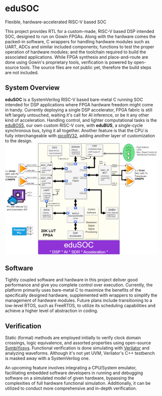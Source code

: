 # eduSOC
Flexible, hardware-accelerated RISC-V based SOC

This project provides RTL for a custom-made, RISC-V based DSP intended SOC, designed to run on Gowin FPGAs. Along with the hardware comes the packed-in software, C wrappers for handling hardware modules such as UART, ADCs and similar included components; functions to test the proper operation of hardware modules; and the toolchain required to build the associated applications. While FPGA synthesis and place-and-route are done using Gowin's proprietary tools, verification is powered by open-source tools. The source files are not public yet, therefore the build steps are not included.

## System Overview
**eduSOC** is a SystemVerilog RISC-V based bare-metal C running SOC intended for DSP applications where FPGA hardware freedom might come in handy. Currently deploying a single DSP accelerator, FPGA fabric is still left largely untouched, waiting it's call for AI inference, or be it any other kind of acceleration. Handling control, and lighter computational tasks is the [eduBOS5](https://github.com/tarik-ibrahimovic/eduBOS5), our own custom RISC-V core, with **eduBUS**, a single-cycle synchronous bus, tying it all together. Another feature is that the CPU is fully interchangeable with [picoRV32](https://github.com/YosysHQ/picorv32), adding another layer of customization to the design.
![SOC](/0.doc/FPGA-Block-Diagram.png)
## Software
Tightly coupled software and hardware in this project deliver good performance and give you complete control over execution. Currently, the platform primarily uses bare-metal C to maximize the benefits of the specifically designed hardware, supplemented with wrappers to simplify the management of hardware modules. Future plans include transitioning to a low-level RTOS, such as FreeRTOS, to utilize its scheduling capabilities and achieve a higher level of abstraction in coding.
## Verification
Static (formal) methods are employed initially to verify clock domain crossings, logic equivalence, and assorted properties using open-source [SymbiYosys](https://github.com/YosysHQ/sby). Functional verification is done simulating with [Verilator](https://github.com/verilator/verilator) and analyzing waveforms. Although it's not yet UVM, Verilator's C++ testbench is masked away with a SystemVerilog one.

An upcoming feature involves integrating a CPU/System emulator, facilitating embedded software developers in running and debugging software on a simulated model of given hardware, bypassing the complexities of full hardware functional simulation. Additionally, it can be utilized to conduct more comprehensive and in-depth verification.